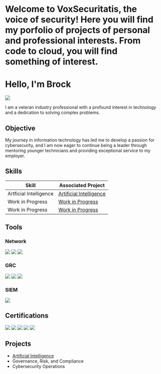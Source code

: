 # Welcome to VoxSecuritatis, the voice of security!  Here you will find my porfolio of projects of personal and professional interests.  From code to cloud, you will find something of interest.

# Hello, I'm Brock
<a href="https://linkedin.com/in/brockfrary"><img src="https://img.shields.io/badge/-LinkedIn-0072b1?&style=for-the-badge&logo=linkedin&logoColor=white" /></a>

I am a veteran industry professional with a profound interest in technology and a dedication to solving complex problems.

## Objective

My journey in information technology has led me to develop a passion for cybersecurity, and I am now eager to continue being a leader through mentoring younger technicians and providing exceptional service to my employer.

## Skills

| Skill                                         | Associated Project         |
|-----------------------------------------------|----------------------------|
| Artficial Intelligence				        | <a href="https://github.com/VoxSecuritatis/Artificial-Intelligence">Artificial Intelligence</a>|
| Work in Progress  					        | <a href="https://google.com">Work in Progress</a>|
| Work in Progress  					        | <a href="https://google.com">Work in Progress</a>|

## Tools

### Network
<div>
    <img src="https://img.shields.io/badge/-Wireshark-1679A7?&style=for-the-badge&logo=Wireshark&logoColor=white" />
    <img src="https://img.shields.io/badge/-Cisco%20ISE-1BA0D7?&style=for-the-badge&logo=cisco&logoColor=white" />
    <img src="https://img.shields.io/badge/-HID%20AAA-0064B0?&style=for-the-badge&logo=hid&logoColor=white" />
</div>

### GRC
<div>
    <img src="https://img.shields.io/badge/-BitSight-1A477C?&style=for-the-badge&logo=bitsight&logoColor=white" />
    <img src="https://img.shields.io/badge/-INTROS-003366?&style=for-the-badge&logoColor=white" />
	<img src="https://img.shields.io/badge/-AuditBoard-0053CE?&style=for-the-badge&logo=auditboard&logoColor=white" />
</div>

### SIEM
<div>
    <img src="https://img.shields.io/badge/-Splunk-000000?&style=for-the-badge&logo=splunk&logoColor=white" />
</div>

## Certifications
<div>
<img src="https://img.shields.io/badge/-CISSP-2C8540?&style=for-the-badge&logo=isc2&logoColor=white" />
<img src="https://img.shields.io/badge/-CCSP-2C8540?&style=for-the-badge&logo=isc2&logoColor=white" />
<img src="https://img.shields.io/badge/-CRISC-F1B52D?&style=for-the-badge&logo=isaca&logoColor=white" />
<img src="https://img.shields.io/badge/-CCNA%20CyberOps-1BA0D7?&style=for-the-badge&logo=cisco&logoColor=white" />
<img src="https://img.shields.io/badge/-CySA%2B-2F8D46?&style=for-the-badge&logo=comptia&logoColor=white" />
</div>

## Projects
- <a href="https://github.com/VoxSecuritatis/Artificial-Intelligence">Artificial Intelligence</a>
- Governance, Risk, and Compliance
- Cybersecurity Operations
